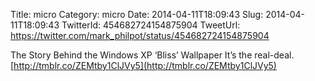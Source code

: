 Title: micro
Category: micro
Date: 2014-04-11T18:09:43
Slug: 2014-04-11T18:09:43
TwitterId: 454682724154875904
TweetUrl: https://twitter.com/mark_philpot/status/454682724154875904

The Story Behind the Windows XP ‘Bliss’ Wallpaper It’s the real-deal. [http://tmblr.co/ZEMtby1ClJVy5](http://tmblr.co/ZEMtby1ClJVy5)